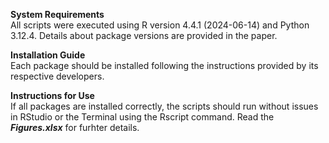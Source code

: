 **System Requirements**<br>
All scripts were executed using R version 4.4.1 (2024-06-14) and Python 3.12.4. Details about package versions are provided in the paper.

**Installation Guide**<br>
Each package should be installed following the instructions provided by its respective developers.

**Instructions for Use**<br>
If all packages are installed correctly, the scripts should run without issues in RStudio or the Terminal using the Rscript command. Read the ***Figures.xlsx*** for furhter details.
